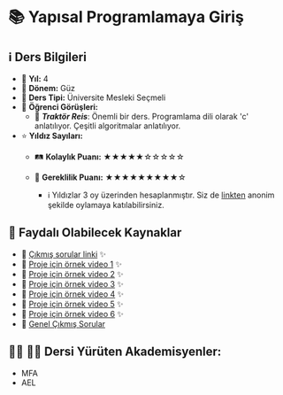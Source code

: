 # 📚 Yapısal Programlamaya Giriş

## ℹ️ Ders Bilgileri

- 📅 **Yıl:** 4
- 📆 **Dönem:** Güz
- 🏫 **Ders Tipi:** Üniversite Mesleki Seçmeli
- 💬 **Öğrenci Görüşleri:**
  - 👤 **_Traktör Reis_**: Önemli bir ders. Programlama dili olarak 'c' anlatılıyor. Çeşitli algoritmalar anlatılıyor.
- ⭐ **Yıldız Sayıları:**
  - 🛤️ **Kolaylık Puanı:** ★★★★★☆☆☆☆☆
  - 🔑 **Gereklilik Puanı:** ★★★★★★★★★☆

    - ℹ️ Yıldızlar 3 oy üzerinden hesaplanmıştır. Siz de [linkten](https://forms.gle/3njZjmhm215YCAxe6) anonim şekilde oylamaya katılabilirsiniz.

## 📖 Faydalı Olabilecek Kaynaklar

- 📄 [Çıkmış sorular linki](https://drive.google.com/drive/folders/12XtTMnoavz1FXqoc9KRWrsNdBP194h9R?usp=drive_link) ✨
- 📄 [Proje için örnek video 1](https://www.youtube.com/watch?v=WKaQ02BHpaY) ✨
- 📄 [Proje için örnek video 2](https://www.youtube.com/watch?v=raSGGF2Hhdg&t=141s&ab_channel=Ay%C5%9FeKaya) ✨
- 📄 [Proje için örnek video 3](https://www.youtube.com/watch?v=MzmRJgUlnm4&ab_channel=BurkayEmiro%C4%9Flu) ✨
- 📄 [Proje için örnek video 4](https://www.youtube.com/watch?v=JD1b2rAAooI&ab_channel=SelahattinUla%C5%9FcanK%C4%B1l%C4%B1%C3%A7) ✨
- 📄 [Proje için örnek video 5](https://www.youtube.com/watch?v=uMhSY8xuRis&ab_channel=%C3%96merA%C5%9Fk%C4%B1n) ✨
- 📄 [Proje için örnek video 6](https://www.youtube.com/watch?v=wByfS3Wlq7M&ab_channel=DuyguErduran) ✨
- 📄 [Genel Çıkmış Sorular](https://drive.google.com/drive/folders/1imIiwx0xxIPWREGP-YqotnFdUku8Ealf?usp=sharing)

## 👨‍🏫 👩‍🏫 Dersi Yürüten Akademisyenler:
- MFA
- AEL

